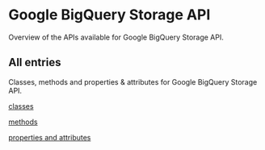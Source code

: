 [
This is a templated file. Adding content to this file may result in it being
reverted. Instead, if you want to place additional content, create an
"overview_content.md" file in `docs/` directory. The Sphinx tool will
pick up on the content and merge the content.
]: #

# Google BigQuery Storage API

Overview of the APIs available for Google BigQuery Storage API.

## All entries

Classes, methods and properties & attributes for
Google BigQuery Storage API.

[classes](https://cloud.google.com/python/docs/reference/bigquerystorage/latest/summary_class.html)

[methods](https://cloud.google.com/python/docs/reference/bigquerystorage/latest/summary_method.html)

[properties and
attributes](https://cloud.google.com/python/docs/reference/bigquerystorage/latest/summary_property.html)
